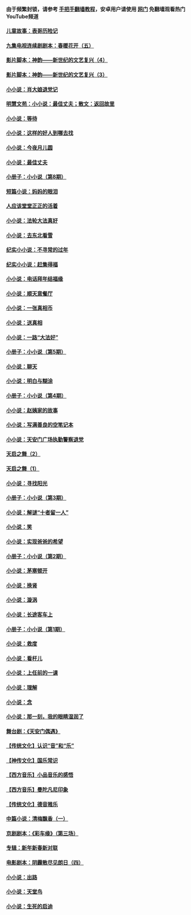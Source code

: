 #### 由于频繁封锁，请参考 [手把手翻墙教程](https://github.com/gfw-breaker/guides/wiki/)，安卓用户请使用 [网门](https://github.com/gfw-breaker/nogfw/blob/master/dl.md?t=06021301) 免翻墙观看热门YouTube频道 

#### [儿童故事：表哥历险记](../pages/328/383535.md?t=06021301) 

#### [九集电视连续剧剧本：春暖花开（五）](../pages/328/275919.md?t=06021301) 

#### [影片脚本：神韵——新世纪的文艺复兴（4）](../pages/328/266089.md?t=06021301) 

#### [影片脚本：神韵——新世纪的文艺复兴（3）](../pages/328/266087.md?t=06021301) 

#### [小小说：肖大娘退党记](../pages/328/239807.md?t=06021301) 

#### [明慧文苑：小小说：最佳丈夫；散文：返回故里](../pages/328/3439.md?t=06021301) 

#### [小小说：等待](../pages/328/223927.md?t=06021301) 

#### [小小说：这样的好人到哪去找](../pages/328/209396.md?t=06021301) 

#### [小小说：今夜月儿圆](../pages/328/193588.md?t=06021301) 

#### [小小说：最佳丈夫](../pages/328/190938.md?t=06021301) 

#### [小册子：小小说（第8期）](../pages/328/188202.md?t=06021301) 

#### [短篇小说：妈妈的眼泪](../pages/328/187712.md?t=06021301) 

#### [人应该堂堂正正的活着](../pages/328/182430.md?t=06021301) 

#### [小小说：法轮大法真好](../pages/328/174669.md?t=06021301) 

#### [小小说：去东北看雪](../pages/328/173882.md?t=06021301) 

#### [纪实小小说：不寻常的过年](../pages/328/173187.md?t=06021301) 

#### [纪实小小说：赶集得福](../pages/328/172652.md?t=06021301) 

#### [小小说：电话拜年结福缘](../pages/328/172533.md?t=06021301) 

#### [小小说：顺天意餐厅](../pages/328/170182.md?t=06021301) 

#### [小小说：一张真相币](../pages/328/169410.md?t=06021301) 

#### [小小说：送真相](../pages/328/166713.md?t=06021301) 

#### [小小说：一路“大法好”](../pages/328/162016.md?t=06021301) 

#### [小册子：小小说（第5期）](../pages/328/161131.md?t=06021301) 

#### [小小说：聊天](../pages/328/159640.md?t=06021301) 

#### [小小说：明白与糊涂](../pages/328/158101.md?t=06021301) 

#### [小册子：小小说（第4期）](../pages/328/158006.md?t=06021301) 

#### [小小说：赵姨家的故事](../pages/328/157843.md?t=06021301) 

#### [小小说：写满善良的空笔记本](../pages/328/157382.md?t=06021301) 

#### [小小说：天安门广场执勤警察退党](../pages/328/156982.md?t=06021301) 

#### [天启之舞（2）](../pages/328/153440.md?t=06021301) 

#### [天启之舞（1）](../pages/328/153439.md?t=06021301) 

#### [小小说：寻找阳光](../pages/328/153065.md?t=06021301) 

#### [小册子：小小说（第3期）](../pages/328/151715.md?t=06021301) 

#### [小小说：解谜“十者留一人”](../pages/328/148967.md?t=06021301) 

#### [小小说：笑](../pages/328/148905.md?t=06021301) 

#### [小小说：实现爸爸的希望](../pages/328/148096.md?t=06021301) 

#### [小册子：小小说（第2期）](../pages/328/147214.md?t=06021301) 

#### [小小说：茅塞顿开](../pages/328/147030.md?t=06021301) 

#### [小小说：换肾](../pages/328/146770.md?t=06021301) 

#### [小小说：漩涡](../pages/328/146683.md?t=06021301) 

#### [小小说：长途客车上](../pages/328/145076.md?t=06021301) 

#### [小册子：小小说（第1期）](../pages/328/143963.md?t=06021301) 

#### [小小说：救度](../pages/328/143927.md?t=06021301) 

#### [小小说：看杆儿](../pages/328/142137.md?t=06021301) 

#### [小小说：上任前的一课](../pages/328/140808.md?t=06021301) 

#### [小小说：理解](../pages/328/140476.md?t=06021301) 

#### [小小说：念](../pages/328/139513.md?t=06021301) 

#### [小小说：那一刻，我的眼睛湿润了](../pages/328/138476.md?t=06021301) 

#### [舞台剧：《天安门偶遇》](../pages/328/117155.md?t=06021301) 

#### [【传统文化】认识“音”和“乐”](../pages/328/108667.md?t=06021301) 

#### [【神传文化】国乐常识](../pages/328/104225.md?t=06021301) 

#### [【西方音乐】小品音乐的感悟](../pages/328/102924.md?t=06021301) 

#### [【西方音乐】曼陀凡尼印象](../pages/328/102922.md?t=06021301) 

#### [【传统文化】德音雅乐](../pages/328/102923.md?t=06021301) 

#### [中篇小说：清梅飘香（一）](../pages/328/101058.md?t=06021301) 

#### [京剧剧本：《彩车缘》（第三场）](../pages/328/96434.md?t=06021301) 

#### [专辑：新年新春新对联](../pages/328/94991.md?t=06021301) 

#### [电影剧本：阴霾散尽见朗日（四）](../pages/328/87081.md?t=06021301) 

#### [小小说：出路](../pages/328/84848.md?t=06021301) 

#### [小小说：天堂鸟](../pages/328/83084.md?t=06021301) 

#### [小小说：生死的启迪](../pages/328/70977.md?t=06021301) 

